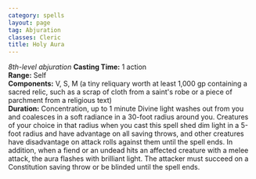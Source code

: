 ```yaml
---
category: spells
layout: page
tag: Abjuration
classes: Cleric
title: Holy Aura 
---
```

_8th-level abjuration_ 
**Casting Time:** 1 action    
**Range:** Self    
**Components:** V, S, M (a tiny reliquary worth at least 1,000 gp containing a sacred relic, such as a scrap of cloth from a saint's robe or a piece of parchment from a religious text)    
**Duration:** Concentration, up to 1 minute 
Divine light washes out from you and coalesces in a soft radiance in a 30-foot radius around you. Creatures of your choice in that radius when you cast this spell shed dim light in a 5-foot radius and have advantage on all saving throws, and other creatures have disadvantage on attack rolls against them until the spell ends. In addition, when a fiend or an undead hits an affected creature with a melee attack, the aura flashes with brilliant light. The attacker must succeed on a Constitution saving throw or be blinded until the spell ends. 